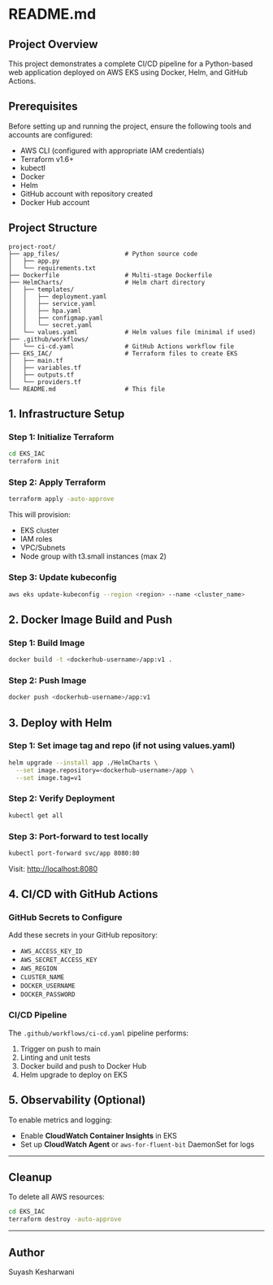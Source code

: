 # README.md

## Project Overview

This project demonstrates a complete CI/CD pipeline for a Python-based web application deployed on AWS EKS using Docker, Helm, and GitHub Actions.

## Prerequisites

Before setting up and running the project, ensure the following tools and accounts are configured:

* AWS CLI (configured with appropriate IAM credentials)
* Terraform v1.6+
* kubectl
* Docker
* Helm
* GitHub account with repository created
* Docker Hub account

## Project Structure

```
project-root/
├── app_files/                  # Python source code
│   ├── app.py
│   └── requirements.txt
├── Dockerfile                  # Multi-stage Dockerfile
├── HelmCharts/                 # Helm chart directory
│   ├── templates/
│   │   ├── deployment.yaml
│   │   ├── service.yaml
│   │   ├── hpa.yaml
│   │   ├── configmap.yaml
│   │   └── secret.yaml
│   └── values.yaml             # Helm values file (minimal if used)
├── .github/workflows/
│   └── ci-cd.yaml              # GitHub Actions workflow file
├── EKS_IAC/                    # Terraform files to create EKS
│   ├── main.tf
│   ├── variables.tf
│   ├── outputs.tf
│   └── providers.tf
└── README.md                   # This file
```

## 1. Infrastructure Setup

### Step 1: Initialize Terraform

```bash
cd EKS_IAC
terraform init
```

### Step 2: Apply Terraform

```bash
terraform apply -auto-approve
```

This will provision:

* EKS cluster
* IAM roles
* VPC/Subnets
* Node group with t3.small instances (max 2)

### Step 3: Update kubeconfig

```bash
aws eks update-kubeconfig --region <region> --name <cluster_name>
```

## 2. Docker Image Build and Push

### Step 1: Build Image

```bash
docker build -t <dockerhub-username>/app:v1 .
```

### Step 2: Push Image

```bash
docker push <dockerhub-username>/app:v1
```

## 3. Deploy with Helm

### Step 1: Set image tag and repo (if not using values.yaml)

```bash
helm upgrade --install app ./HelmCharts \
  --set image.repository=<dockerhub-username>/app \
  --set image.tag=v1
```

### Step 2: Verify Deployment

```bash
kubectl get all
```

### Step 3: Port-forward to test locally

```bash
kubectl port-forward svc/app 8080:80
```

Visit: [http://localhost:8080](http://localhost:8080)

## 4. CI/CD with GitHub Actions

### GitHub Secrets to Configure

Add these secrets in your GitHub repository:

* `AWS_ACCESS_KEY_ID`
* `AWS_SECRET_ACCESS_KEY`
* `AWS_REGION`
* `CLUSTER_NAME`
* `DOCKER_USERNAME`
* `DOCKER_PASSWORD`

### CI/CD Pipeline

The `.github/workflows/ci-cd.yaml` pipeline performs:

1. Trigger on push to main
2. Linting and unit tests
3. Docker build and push to Docker Hub
4. Helm upgrade to deploy on EKS

## 5. Observability (Optional)

To enable metrics and logging:

* Enable **CloudWatch Container Insights** in EKS
* Set up **CloudWatch Agent** or `aws-for-fluent-bit` DaemonSet for logs

---

## Cleanup

To delete all AWS resources:

```bash
cd EKS_IAC
terraform destroy -auto-approve
```

---

## Author

Suyash Kesharwani
